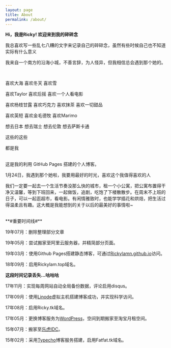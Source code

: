 ```yaml
---
layout: page
title: About
permalink: /about/
---
```

**Hi，我是Ricky! 欢迎来到我的碎碎念** 

我总喜欢写一些乱七八糟的文字来记录自己的碎碎念，虽然有些时候自己也不知道实际有什么意义

我来自一个南方的沿海小城，不善言辞，为人怪异，但我相信总会遇到那个她的。


<br>

喜欢大海 喜欢冬天 喜欢雪

喜欢Taylor 喜欢后摇 喜欢一个人看电影

喜欢杨枝甘露 喜欢巧克力 喜欢抹茶 喜欢一切甜品

喜欢英短 喜欢金毛德牧 喜欢Marimo

想去日本 想去瑞士 想去伦敦 想去萨斯卡通

这些的这些

都是我



<br>
这是我的利用 GitHub Pages 搭建的个人博客。
<br>


1月24日，我遇到那个她啦，我要用最好的时光，喜欢这个我值得喜欢的人
<br>


我们一定要一起去一个生活节奏没那么快的城市，租一个小公寓，把公寓布置得干净又温馨，等到下班回来，一起做饭，追剧，吃饱了下楼散散步。在周末不上班的日子，可以一起逛超市，看电影。有闲情雅致时，也能学学插花和烘焙，把生活过得温柔且有趣。这大概是我能想到的关于以后的最美好的事情啦~
<br>



<br>
**#重要时间线#**  

19年07月：删除整理部分文章

19年05月：尝试搬家至阿里云服务器，并精简部分页面。

19年03月：使用Github Pages搭建静态博客，可通过<a href="https://Rickylamn.github.io/">Rickylamn.github.io</a>访问。

18年09月：启用Rickylam.top域名。  

**这段时间记录丢失...咕咕咕**  

17年11月：实现每周网站自动全局备份数据，评论启用disqus。

17年09月：使用<a href="https://www.linode.com/">Linode</a>虚拟主机搭建博客成功，并实现科学访问。

17年08月：启用Ricky.tk域名。

17年05月：更换博客服务为<a href="https://cn.wordpress.org/">WordPress</a>，空间到期搬家至淘宝月租空间。

15年07月：搬家至<a href="https://lehuidc.com/">乐虎IDC</a>。

15年02月：采用<a href="http://typecho.org/">Typecho</a>博客服务搭建，启用Fatfat.tk域名。
